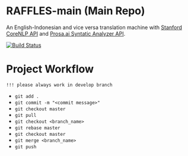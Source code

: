# RAFFLES-main (Main Repo)
An English-Indonesian and vice versa translation machine with [Stanford CoreNLP API](https://stanfordnlp.github.io/CoreNLP/api.html) and [Prosa.ai Syntatic Analyzer API](https://www.prosa.ai/products/text-api/syntactic-analyzer).

[![Build Status](https://travis-ci.org/rafflestranslator/RAFFLES.svg?branch=master)](https://travis-ci.org/rafflestranslator/RAFFLES-main)

# Project Workflow
```!!! please always work in develop branch```

* ```git add .```
* ```git commit -m "<commit message>"```
* ```git checkout master```
* ```git pull```
* ```git checkout <branch_name>```
* ```git rebase master```
* ```git checkout master```
* ```git merge <branch_name>```
* ```git push```
